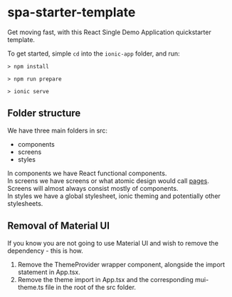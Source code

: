 # spa-starter-template
Get moving fast, with this React Single Demo Application quickstarter template.

To get started, simple `cd` into the `ionic-app` folder, and run:

```shell
> npm install

> npm run prepare

> ionic serve
```

## Folder structure
We have three main folders in src:
- components
- screens
- styles

In components we have React functional components. <br/>
In screens we have screens or what atomic design would call [pages](https://bradfrost.com/blog/post/atomic-web-design/). Screens will almost always consist mostly of components. <br/>
In styles we have a global stylesheet, ionic theming and potentially other stylesheets.

## Removal of Material UI
If you know you are not going to use Material UI and wish to remove the dependency - this is how.
1. Remove the ThemeProvider wrapper component, alongside the import statement in App.tsx.
2. Remove the theme import in App.tsx and the corresponding mui-theme.ts file in the root of the src folder.

